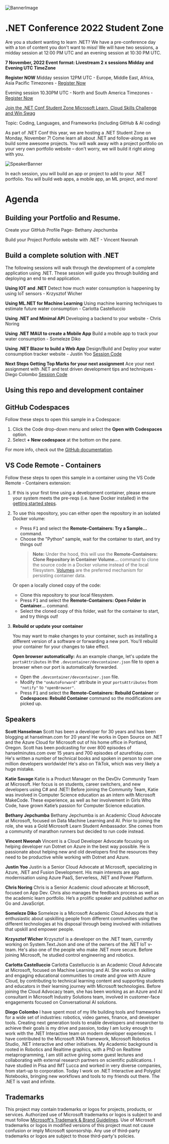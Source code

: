 ![BannerImage](images/EventCard_10banner.png)
# .NET Conference 2022 Student Zone 

Are you a student wanting to learn .NET? We have a pre-conference day with a ton of content you don't want to miss! We will have two sessions, a midday session at 12:00 PM UTC and an evening session at 10:30 PM UTC.

<b>7 November, 2022 
Event format: Livestream 2 x sessions Midday and Evening UTC TimeZone 
</b>

<b>Register NOW</b> 
Midday session 12PM UTC  - Europe, Middle East, Africa, Asia Pacific Timezones - [Register Now](https://reactor.microsoft.com/en-us/reactor/events/17374/?WT.mc_id=academic-78652-leestott)

Evening session 10.30PM UTC - North and South America Timezones - [Register Now](https://reactor.microsoft.com/en-us/reactor/events/17373/?WT.mc_id=academic-78652-leestott)


[Join the .NET Conf Student Zone Microsoft Learn, Cloud Skills Challenge and Win Swag](http://aka.ms/dotnetstudententry ) 
 

Topic: Coding, Languages, and Frameworks (including GitHub & AI coding)

As part of .NET Conf this year, we are hosting a .NET Student Zone on Monday, November 7! Come learn all about .NET and follow-along as we build some awesome projects. You will walk away with a project portfolio on your very own portfolio website – don't worry, we will build it right along with you.

![SpeakerBanner](images/EventCard_10Speaker.png)

In each session, you will build an app or project to add to your .NET portfolio. You will build web apps, a mobile app, an ML project, and more!
# Agenda 

## Building your Portfolio and Resume.
Create your GitHub Profile Page- Bethany Jepchumba

Build your Project Portfolio website with .NET - Vincent Nwonah

## Build a complete solution with .NET

The following sessions will walk through the development of a complete application using .NET. These session will guide you through building and deploying an end to end application.

<b>Using IOT and .NET</b>
Detect how much water consumption is happening by using IoT sensors - Krzysztof Wicher

<b>Using ML.NET for Machine Learning</b>
Using machine learning techniques to estimate future water consumption - Carlotta Castelluccio

<b>Using .NET and Minimal API</b>
Developing a backend to your website - Chris Noring

<b>Using .NET MAUI to create a Mobile App</b>
Build a mobile app to track your water consumption - Someleze Diko

<b>Using .NET Blazor to build a Web App</b>
Design/Build and Deploy your water consumption tracker website - Justin Yoo [Session Code](/Using%20.NET%20Blazor%20to%20Build%20a%20Web%20App/README.md)

<b>Next Steps Getting Top Marks for your next assignment</b>
Ace your next assignment with .NET and test driven development tips and techniques - Diego Colombo [Session Code](/Next%20Steps%20Getting%20Top%20Marks%20for%20your%20next%20assignment/README.md)

## Using this repo and development container

## GitHub Codespaces

Follow these steps to open this sample in a Codespace:
1. Click the Code drop-down menu and select the **Open with Codespaces** option.
1. Select **+ New codespace** at the bottom on the pane.

For more info, check out the [GitHub documentation](https://docs.github.com/en/free-pro-team@latest/github/developing-online-with-codespaces/creating-a-codespace#creating-a-codespace).

## VS Code Remote - Containers
Follow these steps to open this sample in a container using the VS Code Remote - Containers extension:

1. If this is your first time using a development container, please ensure your system meets the pre-reqs (i.e. have Docker installed) in the [getting started steps](https://aka.ms/vscode-remote/containers/getting-started).

2. To use this repository, you can either open the repository in an isolated Docker volume:

    - Press <kbd>F1</kbd> and select the **Remote-Containers: Try a Sample...** command.
    - Choose the "Python" sample, wait for the container to start, and try things out!
        > **Note:** Under the hood, this will use the **Remote-Containers: Clone Repository in Container Volume...** command to clone the source code in a Docker volume instead of the local filesystem. [Volumes](https://docs.docker.com/storage/volumes/) are the preferred mechanism for persisting container data.   

   Or open a locally cloned copy of the code:

   - Clone this repository to your local filesystem.
   - Press <kbd>F1</kbd> and select the **Remote-Containers: Open Folder in Container...** command.
   - Select the cloned copy of this folder, wait for the container to start, and try things out!

3. **Rebuild or update your container**

   You may want to make changes to your container, such as installing a different version of a software or forwarding a new port. You'll rebuild your container for your changes to take effect. 

   **Open browser automatically:** As an example change, let's update the `portsAttributes` in the `.devcontainer/devcontainer.json` file to open a browser when our port is automatically forwarded.
   
   - Open the `.devcontainer/devcontainer.json` file.
   - Modify the `"onAutoForward"` attribute in your `portsAttributes` from `"notify"` to `"openBrowser"`.
   - Press <kbd>F1</kbd> and select the **Remote-Containers: Rebuild Container** or **Codespaces: Rebuild Container** command so the modifications are picked up.  

## Speakers

<b>Scott Hanselman</b>
Scott has been a developer for 30 years and has been blogging at hanselman.com for 20 years! He works in Open Source on .NET and the Azure Cloud for Microsoft out of his home office in Portland, Oregon. Scott has been podcasting for over 800 episodes of hanselminutes.com over 15 years and 700 episodes of azurefriday.com. He's written a number of technical books and spoken in person to over one million developers worldwide! He's also on TikTok, which was very likely a huge mistake.

<b>Katie Savage </b>
Katie is a Product Manager on the DevDiv Community Team at Microsoft. Her focus is on students, career switchers, and new developers using C# and .NET! Before joining the Community Team, Katie was involved in Computer Science education as an intern with Microsoft MakeCode. These experience, as well as her involvement in Girls Who Code, have grown Katie’s passion for Computer Science education.

<b>Bethany Jepchumba</b>
Bethany Jepchumba is an Academic Cloud Advocate at Microsoft, focused on Data Machine Learning and AI. Prior to joining the role, she was a Gold Microsoft Learn Student Ambassador. She comes from a community of marathon runners but decided to run code instead.

<b>Vincent Nwonah</b>
Vincent is a Cloud Developer Advocate focusing on helping developer run Dotnet on Azure in the best way possible. He is passionate about helping new and old developers find the resources they need to be productive while working with Dotnet and Azure.

<b>Justin Yoo</b>
Justin is a Senior Cloud Advocate at Microsoft, specializing in Azure, .NET and Fusion Development. His main interests are app modernisation using Azure PaaS, Serverless, .NET and Power Platform.

<b>Chris Noring</b>
Chris is a Senior Academic cloud advocate at Microsoft, focused on App Dev. Chris also manages the feedback process as well as the academic learn portfolio. He’s a prolific speaker and published author on Go and JavaScript.

<b>Someleze Diko</b>
Someleze is a Microsoft Academic Cloud Advocate that is enthusiastic about upskilling people from different communities using the different technologies at his disposal through being involved with initiatives that upskill and empower people.

<b>Krzysztof Wicher</b>
Krzysztof is a developer on the .NET team, currently working on System.Text.Json and one of the owners of the .NET IoT v-team. He's also one of the people who make .NET more secure. Before joining Microsoft, he studied control engineering and robotics.

<b>Carlotta Castelluccio</b>
Carlotta Castelluccio is an Academic Cloud Advocate at Microsoft, focused on Machine Learning and AI. She works on skilling and engaging educational communities to create and grow with Azure Cloud, by contributing to technical learning content and supporting students and educators in their learning journey with Microsoft technologies. Before joining the Cloud Advocacy team, she has been working as an Azure and AI consultant in Microsoft Industry Solutions team, involved in customer-face engagements focused on Conversational AI solutions.

<b>Diego Colombo</b>
I have spent most of my life building tools and frameworks for a wide set of industries: robotics, video games, finance, and developer tools. Creating next generation tools to enable developers and researcher to achieve their goals is my drive and passion, today I am lucky enough to work with the .NET Interactive team on modern developer experiences. I have contributed to the Microsoft XNA framework, Microsoft Robotics Studio, .NET interactive and other initiatives. My Academic background is rooted in Robotics and Realtime graphics, with a PhD on Realtime metaprogramming, I am still active giving some guest lectures and collaborating with external research partners on scientific publications. I have studied in Pisa and IMT Lucca and worked in very diverse companies, from start-up to corporation. Today I work on .NET Interactive and Polyglot Notebooks, bringing new workflows and tools to my friends out there. The .NET is vast and infinite.

## Trademarks

This project may contain trademarks or logos for projects, products, or services. Authorized use of Microsoft 
trademarks or logos is subject to and must follow 
[Microsoft's Trademark & Brand Guidelines](https://www.microsoft.com/en-us/legal/intellectualproperty/trademarks/usage/general).
Use of Microsoft trademarks or logos in modified versions of this project must not cause confusion or imply Microsoft sponsorship.
Any use of third-party trademarks or logos are subject to those third-party's policies.
